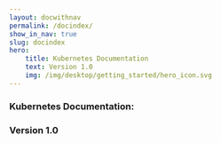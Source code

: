 ```yaml
---
layout: docwithnav
permalink: /docindex/
show_in_nav: true
slug: docindex
hero:
    title: Kubernetes Documentation
    text: Version 1.0
    img: /img/desktop/getting_started/hero_icon.svg
---
```

### Kubernetes Documentation:

### Version 1.0
